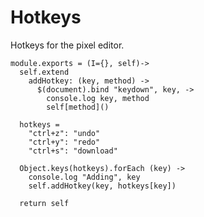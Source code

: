 Hotkeys
=======

Hotkeys for the pixel editor.

    module.exports = (I={}, self)->
      self.extend
        addHotkey: (key, method) ->
          $(document).bind "keydown", key, ->
            console.log key, method
            self[method]()

      hotkeys =
        "ctrl+z": "undo"
        "ctrl+y": "redo"
        "ctrl+s": "download"

      Object.keys(hotkeys).forEach (key) ->
        console.log "Adding", key
        self.addHotkey(key, hotkeys[key])

      return self
